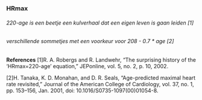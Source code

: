 ### HRmax
###### 220-age is een beetje een kulverhaal dat een eigen leven is gaan leiden [1]

###### verschillende sommetjes met een voorkeur voor 208 - 0.7 * age [2]  




**References**
[1]R. A. Robergs and R. Landwehr, “The surprising history of the ‘HRmax=220-age’ equation,” JEPonline, vol. 5, no. 2, p. 10, 2002.

[2]H. Tanaka, K. D. Monahan, and D. R. Seals, “Age-predicted maximal heart rate revisited,” Journal of the American College of Cardiology, vol. 37, no. 1, pp. 153–156, Jan. 2001, doi: 10.1016/S0735-1097(00)01054-8.




